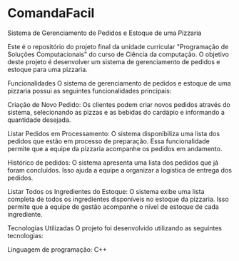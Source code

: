 # ComandaFacil
Sistema de Gerenciamento de Pedidos e Estoque de uma Pizzaria

Este é o repositório do projeto final da unidade curricular "Programação de Soluções Computacionais" do curso de Ciência da computação. O objetivo deste projeto é desenvolver um sistema de gerenciamento de pedidos e estoque para uma pizzaria.

Funcionalidades
O sistema de gerenciamento de pedidos e estoque de uma pizzaria possui as seguintes funcionalidades principais:

Criação de Novo Pedido: Os clientes podem criar novos pedidos através do sistema, selecionando as pizzas e as bebidas do cardápio e informando a quantidade desejada. 

Listar Pedidos em Processamento: O sistema disponibiliza uma lista dos pedidos que estão em processo de preparação. Essa funcionalidade permite que a equipe da pizzaria acompanhe os pedidos em andamento.

Histórico de pedidos: O sistema apresenta uma lista dos pedidos que já foram concluídos. Isso ajuda a equipe a organizar a logística de entrega dos pedidos.

Listar Todos os Ingredientes do Estoque: O sistema exibe uma lista completa de todos os ingredientes disponíveis no estoque da pizzaria. Isso permite que a equipe de gestão acompanhe o nível de estoque de cada ingrediente.

Tecnologias Utilizadas
O projeto foi desenvolvido utilizando as seguintes tecnologias:

Linguagem de programação: C++
